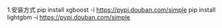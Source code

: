 1.安装方式 
pip install xgboost -i https://pypi.douban.com/simple
pip install lightgbm -i https://pypi.douban.com/simple